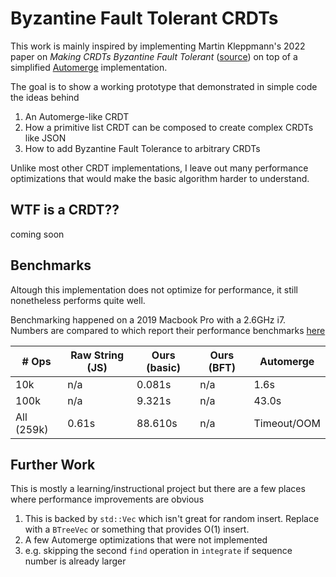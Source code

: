 # Byzantine Fault Tolerant CRDTs

This work is mainly inspired by implementing Martin Kleppmann's 2022 paper on *Making CRDTs Byzantine Fault Tolerant* ([source](https://martin.kleppmann.com/papers/bft-crdt-papoc22.pdf))
on top of a simplified [Automerge](https://automerge.org/) implementation.

The goal is to show a working prototype that demonstrated in simple code the ideas behind
1. An Automerge-like CRDT
2. How a primitive list CRDT can be composed to create complex CRDTs like JSON
2. How to add Byzantine Fault Tolerance to arbitrary CRDTs

Unlike most other CRDT implementations, I leave out many performance optimizations that would make the basic algorithm harder to understand.

## WTF is a CRDT??
coming soon

## Benchmarks
Altough this implementation does not optimize for performance, it still nonetheless performs quite well.

Benchmarking happened on a 2019 Macbook Pro with a 2.6GHz i7.
Numbers are compared to  which report their performance benchmarks [here](https://github.com/automerge/automerge-perf)

| # Ops | Raw String (JS) | Ours (basic) | Ours (BFT) | Automerge |
|--|--|--|--|--|
|10k       | n/a     | 0.081s  | n/a | 1.6s        |
|100k      | n/a     | 9.321s | n/a | 43.0s       |
|All (259k)| 0.61s | 88.610s  | n/a | Timeout/OOM |

## Further Work 
This is mostly a learning/instructional project but there are a few places where performance improvements are obvious
1. This is backed by `std::Vec` which isn't great for random insert. Replace with a `BTreeVec` or something that provides O(1) insert.
2. A few Automerge optimizations that were not implemented
  1. e.g. skipping the second `find` operation in `integrate` if sequence number is already larger
